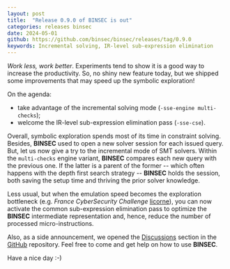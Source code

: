 ```yaml
---
layout: post
title:  "Release 0.9.0 of BINSEC is out"
categories: releases binsec
date: 2024-05-01
github: https://github.com/binsec/binsec/releases/tag/0.9.0
keywords: Incremental solving, IR-level sub-expression elimination
---
```


*Work less, work better*. Experiments tend to show it is a good way to increase the productivity.
So, no shiny new feature today, but we shipped some improvements that may speed up the symbolic exploration!

On the agenda:
- take advantage of the incremental solving mode (`-sse-engine multi-checks`);
- welcome the IR-level sub-expression elimination pass (`-sse-cse`).

Overall, symbolic exploration spends most of its time in constraint solving.
Besides, **BINSEC** used to open a new solver session for each issued query.
But, let us now give a try to the incremental mode of SMT solvers. Within the `multi-checks` engine variant, **BINSEC** compares each new query with the previous one. If the latter is a parent of the former -- which often happens with the depth first search strategy -- **BINSEC** holds the session, both saving the setup time and thriving the prior solver knowledge.

Less usual, but when the emulation speed becomes the exploration bottleneck (e.g. *France CyberSecurity Challenge* [licorne](https://github.com/binsec/binsec/blob/master/doc/sse/fcsc_licorne.md#bonus)), you can now activate the common sub-expression elimination pass to optimize the **BINSEC** intermediate representation and, hence, reduce the number of processed micro-instructions.

Also, as a side announcement, we opened the [Discussions](https://github.com/binsec/binsec/discussions) section in the [GitHub](https://github.com/binsec/binsec) repository. Feel free to come and get help on how to use **BINSEC**.

Have a nice day :-)
